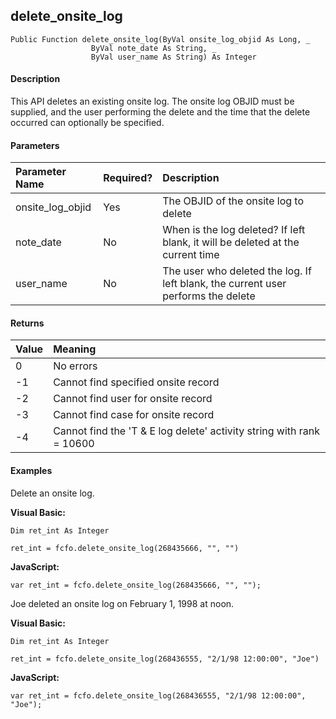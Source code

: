 delete_onsite_log
-------------------

```
Public Function delete_onsite_log(ByVal onsite_log_objid As Long, _
                  ByVal note_date As String, _
                  ByVal user_name As String) As Integer
```

#### Description

This API deletes an existing onsite log. The onsite log OBJID must be supplied, and the user performing the delete and the time that the delete occurred can optionally be specified.

#### Parameters

| Parameter Name | Required? | Description |
|:--- |:--- |:--- |
| onsite_log_objid | Yes | The OBJID of the onsite log to delete |
| note_date | No | When is the log deleted? If left blank, it will be deleted at the current time |
| user_name | No | The user who deleted the log. If left blank, the current user performs the delete |

#### Returns

| Value | Meaning |
|:--- |:--- |
| 0 | No errors |
| -1 | Cannot find specified onsite record |
| -2 | Cannot find user for onsite record |
| -3 | Cannot find case for onsite record |
| -4 | Cannot find the 'T & E log delete' activity string with rank = 10600 |

#### Examples

Delete an onsite log.

**Visual Basic:**
```
Dim ret_int As Integer

ret_int = fcfo.delete_onsite_log(268435666, "", "")
```

**JavaScript:**
```
var ret_int = fcfo.delete_onsite_log(268435666, "", "");
```

Joe deleted an onsite log on February 1, 1998 at noon.

**Visual Basic:**
```
Dim ret_int As Integer

ret_int = fcfo.delete_onsite_log(268436555, "2/1/98 12:00:00", "Joe")
```

**JavaScript:**
```
var ret_int = fcfo.delete_onsite_log(268436555, "2/1/98 12:00:00", "Joe");
```